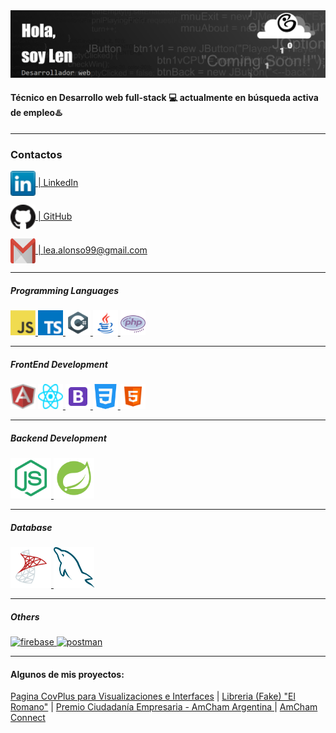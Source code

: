 
<img img src="img/Presentacion-sin-linea.png" alt="Presentacion" />

#### Técnico en Desarrollo web full-stack 💻 actualmente en **búsqueda activa** de empleo♨️
___

### Contactos

<a href="https://www.linkedin.com/in/lean-alonso/" target="blank"><img align="center" src="icons/linkedin.png" alt="Leandro Alonso - LinkedIn" height="40" width="40" />  |  LinkedIn</a>

<a href="https://github.com/Lenh22" target="blank"><img align="center" src="icons/github.png" alt="Leandro Alonso - GitHub" height="40" width="40" />  |  GitHub</a>


<a color="red" href="mailto:lea.alonso99@gmail.com" target="blank"><img align="center" src="icons/google-gmail.svg" alt="Leandro Alonso" height="40" width="40" />  |  lea.alonso99@gmail.com</a>
</p>

___

##### Programming Languages


<p align="left"> 
<a href="https://developer.mozilla.org/en-US/docs/Web/JavaScript" target="_blank"><img src="icons/javascript.png" alt="javascript" width="40" height="40"/> 
<a href="https://www.typescriptlang.org/" target="_blank"><img src="icons/typescript.png" alt="typescript"width="40" height="40"/> </a>
<a href="https://learn.microsoft.com/en-us/dotnet/csharp/" target="_blank"><img src="icons/c-sharp.svg" alt="C#" width="40" height="40"/> </a>
<a href="https://docs.oracle.com/en/java/" target="_blank"><img src="icons/java.svg" alt="Java" width="40" height="40"/> </a>
 <a href="https://www.php.net/docs.php" target="_blank"><img src="icons/php.svg" alt="Java" width="40" height="40"/> </a>
</p>

____


##### FrontEnd Development


<p align="left>
<a href="https://angular.io" target="_blank"> <img src="icons/angular.png" alt="angularjs"  width="40" height="40"/> </a>
<a href="https://www.react.dev" target="_blank"> <img src="icons/react.png" alt="reactjs"  width="40" height="40"/> </a> 
<a href="https://getbootstrap.com" target="_blank"> <img src="icons/bootstrap.png" alt="bootstrap"  width="40" height="40"/> </a> 
<a href="https://www.w3schools.com/css/" target="_blank"> <img src="icons/css-3.png" alt="css3"  width="40" height="40"/> </a> 
<a href="https://www.w3.org/html/" target="_blank"> <img src="icons/html-5.svg" alt="html5"  width="40" height="40"/> </a> 
</p>


____


##### Backend Development
<p align="left"> 
<a href="https://nodejs.org" target="_blank"> <img src="icons/node-js.svg" alt="nodejs" width="65" height="65"/> </a>
<a href="https://docs.spring.io/spring-boot/docs/2.4.12/reference/html/documentation-overview.html#boot-documentation-about" target="_blank"> <img src="icons/spring-boot.svg" alt="Spring" width="65" height="65"/> </a>
</p>


_____


##### Database
<p align="left"> 
<a href="https://learn.microsoft.com/en-us/sql/sql-server/?view" target="_blank"> <img src="icons/microsoft-sql-server.svg" alt="sql-server" width="65" height="65"/> </a>
<a href="https://www.mysql.com/" target="_blank"> <img src="icons/mysql.svg" alt="mysql" width="65" height="65"/> </a> 
</p>


_____


 ##### Others
 <p align="left"> 
 <a href="https://firebase.google.com/" target="_blank"> <img src="https://www.vectorlogo.zone/logos/firebase/firebase-icon.svg" alt="firebase" width="65" height="65"/> </a>
<a href="https://postman.com" target="_blank"> <img src="https://www.vectorlogo.zone/logos/getpostman/getpostman-icon.svg" alt="postman" width="65" height="65"/> </a>
</p>


_____


#### Algunos de mis proyectos:

<a href="https://lenh22.github.io/TPGrupalVisualizacioneInterfaces/" target="_blank"> Pagina CovPlus para Visualizaciones e Interfaces</a> | <a href="https://tp-taller-2-libros.vercel.app/" target="_blank">Libreria (Fake) "El Romano"</a> | <a href="https://www.pce.amcham.com.ar/" target="_blank"> Premio Ciudadanía Empresaria - AmCham Argentina </a> | <a href="https://www.amcham.com.ar/" target="_blank"> AmCham Connect </a>






